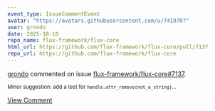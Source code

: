 ```yaml
---
event_type: IssueCommentEvent
avatar: "https://avatars.githubusercontent.com/u/741970?"
user: grondo
date: 2025-10-10
repo_name: flux-framework/flux-core
html_url: https://github.com/flux-framework/flux-core/pull/7137
repo_url: https://github.com/flux-framework/flux-core
---
```


<a href='https://github.com/grondo' target='_blank'>grondo</a> commented on issue <a href='https://github.com/flux-framework/flux-core/pull/7137' target='_blank'>flux-framework/flux-core#7137</a>.

<small>Minor suggestion: add a test for `handle.attr_remove(not_a_string)`...</small>

<a href='https://github.com/flux-framework/flux-core/pull/7137' target='_blank'>View Comment</a>